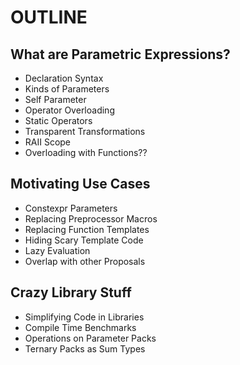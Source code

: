 # OUTLINE

## What are Parametric Expressions?
  - Declaration Syntax
  - Kinds of Parameters
  - Self Parameter
  - Operator Overloading
  - Static Operators
  - Transparent Transformations
  - RAII Scope
  - Overloading with Functions??

## Motivating Use Cases
  - Constexpr Parameters
  - Replacing Preprocessor Macros
  - Replacing Function Templates
  - Hiding Scary Template Code
  - Lazy Evaluation
  - Overlap with other Proposals

## Crazy Library Stuff
  - Simplifying Code in Libraries
  - Compile Time Benchmarks
  - Operations on Parameter Packs
  - Ternary Packs as Sum Types

